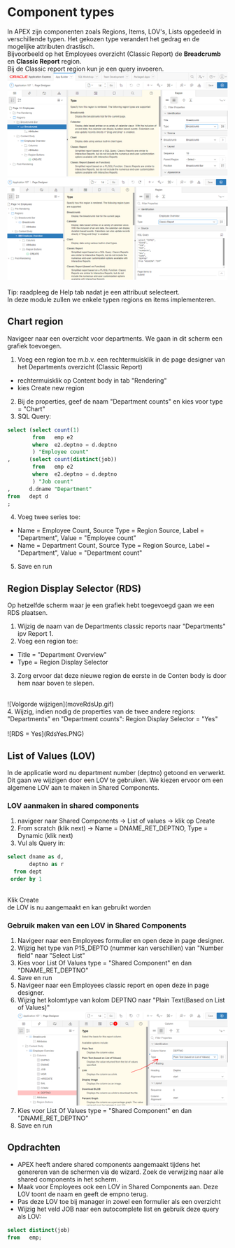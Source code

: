 # Component types
In APEX zijn componenten zoals Regions, Items, LOV's, Lists opgedeeld in verschillende typen. Het gekozen type verandert het gedrag en de mogelijke attributen drastisch.</br>
Bijvoorbeeld op het Employees overzicht (Classic Report) de <b>Breadcrumb</b> en <b>Classic Report</b> region.</br>
Bij de Classic report region kun je een query invoeren.
</br>
![Breadcrumb](regionTypeBreadcrumb.PNG)</br>
![Classic Report](regionTypeClassicReport.PNG)</br>
</br>
Tip: raadpleeg de Help tab nadat je een attribuut selecteert.
</br>
In deze module zullen we enkele typen regions en items implementeren.
</br>

## Chart region
Navigeer naar een overzicht voor departments. We gaan in dit scherm een grafiek toevoegen.
1. Voeg een region toe m.b.v. een rechtermuisklik in de page designer van het Departments overzicht (Classic Report)
  - rechtermuisklik op Content body in tab "Rendering"
  - kies Create new region
2. Bij de properties, geef de naam "Department counts" en kies voor type = "Chart"
3. SQL Query: </br>
```SQL
select (select count(1)
        from   emp e2
        where  e2.deptno = d.deptno
        ) "Employee count"
,      (select count(distinct(job))
        from   emp e2
        where  e2.deptno = d.deptno
        ) "Job count"
,      d.dname "Department"
from   dept d
;
```
4. Voeg twee series toe:
- Name = Employee Count, Source Type = Region Source, Label = "Department", Value = "Employee count"
- Name = Department Count, Source Type = Region Source, Label = "Department", Value = "Department count"
5. Save en run

## Region Display Selector (RDS)
Op hetzelfde scherm waar je een grafiek hebt toegevoegd gaan we een RDS plaatsen. </br>
1. Wijzig de naam van de Departments classic reports naar "Departments" ipv Report 1.
2. Voeg een region toe:
  - Title = "Department Overview"
  - Type = Region Display Selector
3. Zorg ervoor dat deze nieuwe region de eerste in de Conten body is door hem naar boven te slepen.</br>
</br>
![Volgorde wijzigen](moveRdsUp.gif)
</br>
4. Wijzig, indien nodig de properties van de twee andere regions: "Departments" en "Department counts": Region Display Selector = "Yes"</br>
</br>
![RDS = Yes](RdsYes.PNG)
</br>

## List of Values (LOV)
In de applicatie word nu department number (deptno) getoond en verwerkt. Dit gaan we wijzigen door een LOV te gebruiken. We kiezen ervoor om een algemene LOV aan te maken in Shared Components.
### LOV aanmaken in shared components
1. navigeer naar Shared Components → List of values → klik op Create
2. From scratch (klik next) → Name = DNAME_RET_DEPTNO, Type = Dynamic (klik next)
3. Vul als Query in:
```SQL
select dname as d,
       deptno as r
  from dept
 order by 1
 ```
 </br> Klik Create
 </br> de LOV is nu aangemaakt en kan gebruikt worden

 ### Gebruik maken van een LOV in Shared Components
1. Navigeer naar een Employees formulier en open deze in page designer.
2. Wijzig het type van P15_DEPTO (nummer kan verschillen) van "Number field" naar "Select List"
3. Kies voor List Of Values type = "Shared Component" en dan "DNAME_RET_DEPTNO"
4. Save en run
5. Navigeer naar een Employees classic report en open deze in page designer.
6. Wijzig het kolomtype van kolom DEPTNO naar "Plain Text(Based on List of Values)"</br>
![Change Column Type](changeColumnType.PNG)</br>
7. Kies voor List Of Values type = "Shared Component" en dan "DNAME_RET_DEPTNO"
8. Save en run

## Opdrachten
- APEX heeft andere shared components aangemaakt tijdens het genereren van de schermen via de wizard. Zoek de verwijzing naar alle shared components in het scherm.
- Maak voor Employees ook een LOV in Shared Components aan. Deze LOV toont de naam en geeft de empno terug.
- Pas deze LOV toe bij manager in zowel een formulier als een overzicht
- Wijzig het veld JOB naar een autocomplete list en gebruik deze query als LOV:
``` SQL
select distinct(job)
from   emp;
```

 